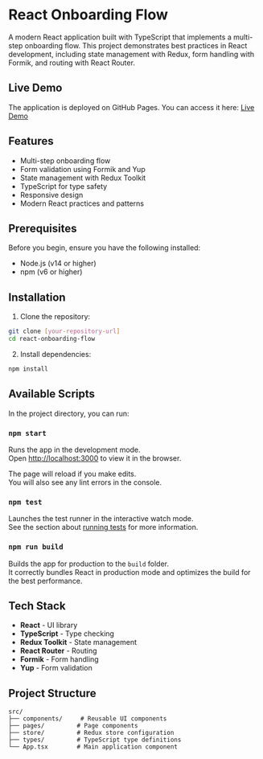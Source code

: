 # React Onboarding Flow

A modern React application built with TypeScript that implements a multi-step onboarding flow. This project demonstrates best practices in React development, including state management with Redux, form handling with Formik, and routing with React Router.

## Live Demo

The application is deployed on GitHub Pages. You can access it here: [Live Demo](https://bhumikapatidar.github.io/react-onboarding-flow/)

## Features

- Multi-step onboarding flow
- Form validation using Formik and Yup
- State management with Redux Toolkit
- TypeScript for type safety
- Responsive design
- Modern React practices and patterns

## Prerequisites

Before you begin, ensure you have the following installed:

- Node.js (v14 or higher)
- npm (v6 or higher)

## Installation

1. Clone the repository:

```bash
git clone [your-repository-url]
cd react-onboarding-flow
```

2. Install dependencies:

```bash
npm install
```

## Available Scripts

In the project directory, you can run:

### `npm start`

Runs the app in the development mode.\
Open [http://localhost:3000](http://localhost:3000) to view it in the browser.

The page will reload if you make edits.\
You will also see any lint errors in the console.

### `npm test`

Launches the test runner in the interactive watch mode.\
See the section about [running tests](https://facebook.github.io/create-react-app/docs/running-tests) for more information.

### `npm run build`

Builds the app for production to the `build` folder.\
It correctly bundles React in production mode and optimizes the build for the best performance.

## Tech Stack

- **React** - UI library
- **TypeScript** - Type checking
- **Redux Toolkit** - State management
- **React Router** - Routing
- **Formik** - Form handling
- **Yup** - Form validation

## Project Structure

```
src/
├── components/     # Reusable UI components
├── pages/         # Page components
├── store/         # Redux store configuration
├── types/         # TypeScript type definitions
└── App.tsx        # Main application component
```
